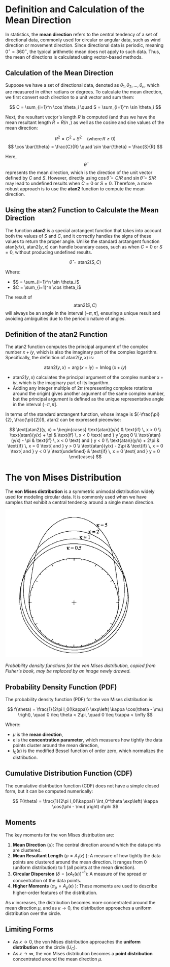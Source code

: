 # Definition and Calculation of the Mean Direction

In statistics, the **mean direction** refers to the central tendency of a set of directional data, commonly used for circular or angular data, such as wind direction or movement direction. Since directional data is periodic, meaning $0^\circ = 360^\circ$, the typical arithmetic mean does not apply to such data. Thus, the mean of directions is calculated using vector-based methods.

## Calculation of the Mean Direction

Suppose we have a set of directional data, denoted as $\theta_1, \theta_2, \dots, \theta_n$, which are measured in either radians or degrees. To calculate the mean direction, we first convert each direction to a unit vector and sum them:

$$
C = \sum_{i=1}^n \cos \theta_i \quad S = \sum_{i=1}^n \sin \theta_i
$$

Next, the resultant vector's length $R$ is computed (and thus we have the mean resultant length $\bar{R} = R/n$ ,) as well as the cosine and sine values of the mean direction:

$$
R^2 = C^2 + S^2 \quad \text{(where} \, R \geq 0 \text{)}
$$
$$
\cos \bar{\theta} = \frac{C}{R} \quad \sin \bar{\theta} = \frac{S}{R}
$$

Here, $$\bar{\theta}$$ represents the mean direction, which is the direction of the unit vector defined by $C$ and $S$. However, directly using $\cos \bar{\theta} = C/R$ and $\sin \bar{\theta} = S/R$ may lead to undefined results when $C = 0$ or $S = 0$. Therefore, a more robust approach is to use the **atan2** function to compute the mean direction.

## Using the $\text{atan2}$ Function to Calculate the Mean Direction

The function **atan2** is a special arctangent function that takes into account both the values of $S$ and $C$, and it correctly handles the signs of these values to return the proper angle. Unlike the standard arctangent function $\text{atan}(y/x)$, $\text{atan2}(y, x)$ can handle boundary cases, such as when $C = 0$ or $S = 0$, without producing undefined results.

$$
\bar{\theta} = \text{atan2}(S, C)
$$

Where:

- $S = \sum_{i=1}^n \sin \theta_i$
- $C = \sum_{i=1}^n \cos \theta_i$

The result of $$\text{atan2}(S, C)$$ will always be an angle in the interval $(-\pi, \pi]$, ensuring a unique result and avoiding ambiguities due to the periodic nature of angles.

## Definition of the $\text{atan2}$ Function

The $\text{atan2}$ function computes the principal argument of the complex number $x + iy$, which is also the imaginary part of the complex logarithm. Specifically, the definition of $\text{atan2}(y, x)$ is:

$$
\text{atan2}(y, x) = \arg(x + iy) = \text{Im} \log(x + iy)
$$

- $\text{atan2}(y, x)$ calculates the principal argument of the complex number $x + iy$, which is the imaginary part of its logarithm.
- Adding any integer multiple of $2\pi$ (representing complete rotations around the origin) gives another argument of the same complex number, but the principal argument is defined as the unique representative angle in the interval $(-\pi, \pi]$.

In terms of the standard arctangent function, whose image is $(-\frac{\pi}{2}, \frac{\pi}{2})$, $\text{atan2}$ can be expressed piecewise:

$$
\text{atan2}(y, x) =
\begin{cases}
\text{atan}(y/x) & \text{if} \, x > 0 \\
\text{atan}(y/x) + \pi & \text{if} \, x < 0 \text{ and } y \geq 0 \\
\text{atan}(y/x) - \pi & \text{if} \, x < 0 \text{ and } y < 0 \\
\text{atan}(y/x) + 2\pi & \text{if} \, x = 0 \text{ and } y > 0 \\
\text{atan}(y/x) - 2\pi & \text{if} \, x = 0 \text{ and } y < 0 \\
\text{undefined} & \text{if} \, x = 0 \text{ and } y = 0
\end{cases}
$$

# The von Mises Distribution

The **von Mises distribution** is a symmetric unimodal distribution widely used for modeling circular data. It is commonly used when we have samples that exhibit a central tendency around a single mean direction.

![Probability density functions for the von Mises distribution, copied from Fisher's book, may be replaced by an image newly drawed.](von_mises.png)

*Probability density functions for the von Mises distribution, copied from Fisher's book, may be replaced by an image newly drawed.*

## Probability Density Function (PDF)

The probability density function (PDF) for the von Mises distribution is:

$$
f(\theta) = \frac{1}{2\pi I_0(\kappa)} \exp\left( \kappa \cos(\theta - \mu) \right), \quad 0 \leq \theta < 2\pi, \quad 0 \leq \kappa < \infty
$$

Where:
- $\mu$ is the **mean direction**,
- $\kappa$ is the **concentration parameter**, which measures how tightly the data points cluster around the mean direction,
- $I_0(\kappa)$ is the modified Bessel function of order zero, which normalizes the distribution.

## Cumulative Distribution Function (CDF)

The cumulative distribution function (CDF) does not have a simple closed form, but it can be computed numerically:

$$
F(\theta) = \frac{1}{2\pi I_0(\kappa)} \int_0^\theta \exp\left( \kappa \cos(\phi - \mu) \right) d\phi
$$

## Moments

The key moments for the von Mises distribution are:

1. **Mean Direction** ($\mu$): The central direction around which the data points are clustered.
2. **Mean Resultant Length** ($\rho = A_1 (\kappa)$ ): A measure of how tightly the data points are clustered around the mean direction. It ranges from 0 (uniform distribution) to 1 (all points at the mean direction).
3. **Circular Dispersion** ($\delta = \left[ \kappa A_1(\kappa) \right]^{-1}$): A measure of the spread or concentration of the data points.
4. **Higher Moments** ($\alpha_p = A_p(\kappa)$ ): These moments are used to describe higher-order features of the distribution.

As $\kappa$ increases, the distribution becomes more concentrated around the mean direction $\mu$, and as $\kappa \to 0$, the distribution approaches a uniform distribution over the circle.

## Limiting Forms

- As $\kappa \to 0$, the von Mises distribution approaches the **uniform distribution** on the circle ($U_C$).
- As $\kappa \to \infty$, the von Mises distribution becomes a **point distribution** concentrated around the mean direction $\mu$.
